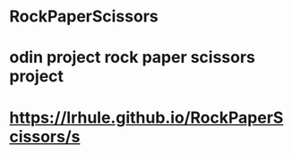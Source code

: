 # RockPaperScissors
# odin project rock paper scissors project
# https://lrhule.github.io/RockPaperScissors/s